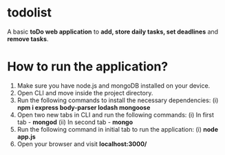# todolist

A basic **toDo web application** to **add, store daily tasks, set deadlines** and **remove tasks**.

# How to run the application?

1. Make sure you have node.js and mongoDB installed on your device.
2. Open CLI and move inside the project directory.
3. Run the following commands to install the necessary dependencies:
  (i) **npm i express body-parser lodash mongoose**
4. Open two new tabs in CLI and run the following commands:
  (i) In first tab - **mongod**
  (ii) In second tab - **mongo**
5. Run the following command in initial tab to run the application:
  (i) **node app.js**
6. Open your browser and visit **localhost:3000/**
